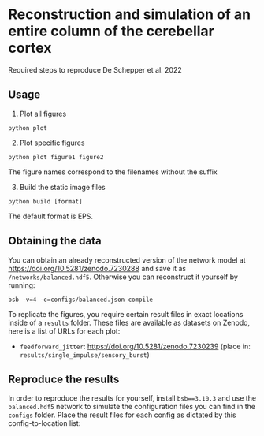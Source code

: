 # Reconstruction and simulation of an entire column of the cerebellar cortex

Required steps to reproduce De Schepper et al. 2022

## Usage

1. Plot all figures

```
python plot
```

2. Plot specific figures

```
python plot figure1 figure2
```

The figure names correspond to the filenames without the suffix

3. Build the static image files

```
python build [format]
```

The default format is EPS.

## Obtaining the data

You can obtain an already reconstructed version of the network model at https://doi.org/10.5281/zenodo.7230288 and save it as `/networks/balanced.hdf5`. Otherwise you can reconstruct it yourself by running:

```
bsb -v=4 -c=configs/balanced.json compile
```

To replicate the figures, you require certain result files in exact locations inside of a `results` folder. These files are available as datasets on Zenodo, here is a list of URLs for each plot:

* `feedforward_jitter`: https://doi.org/10.5281/zenodo.7230239 (place in: `results/single_impulse/sensory_burst`)

## Reproduce the results

In order to reproduce the results for yourself, install `bsb==3.10.3` and use the `balanced.hdf5` network to simulate the configuration files you can find in the `configs` folder. Place the result files for each config as dictated by this config-to-location list:

<placeholder>
